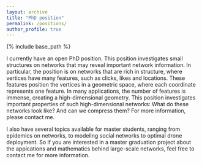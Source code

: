 ```yaml
---
layout: archive
title: "PhD position"
permalink: /positions/
author_profile: true
---
```


{% include base_path %}

I currently have an open PhD position. This position investigates small structures on networks that may reveal important network information. In particular, the position is on networks that are rich in structure, 
where vertices have many features, such as clicks, likes and locations. These features position the vertices in a geometric space, where each coordinate represents one feature. In many applications, the
number of features is immense, creating a high-dimensional geometry. This position investigates important properties of such high-dimensional networks: What do these networks look like? And can we compress them?  For more information, please contact me. 

I also have several topics available for master students, ranging from epidemics on networks, to modeling social networks to optimal drone deployment. 
So if you are interested in a master graduation project about the appications and mathematics behind large-scale networks, feel free to contact me for more information. 
